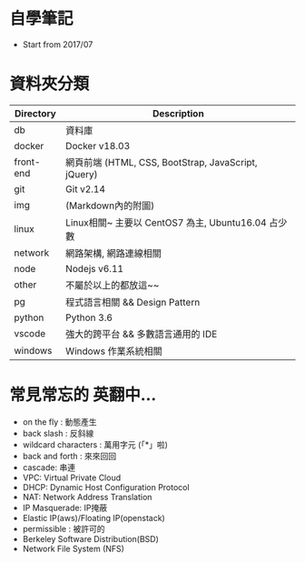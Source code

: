 # 自學筆記
- Start from 2017/07

# 資料夾分類
Directory     | Description
------------- | ------------------------
db            | 資料庫
docker        | Docker v18.03
front-end     | 網頁前端 (HTML, CSS, BootStrap, JavaScript, jQuery)
git           | Git v2.14
img           | (Markdown內的附圖)
linux         | Linux相關~ 主要以 CentOS7 為主, Ubuntu16.04 占少數
network       | 網路架構, 網路連線相關
node          | Nodejs v6.11
other         | 不屬於以上的都放這~~
pg            | 程式語言相關 && Design Pattern
python        | Python 3.6
vscode        | 強大的跨平台 && 多數語言通用的 IDE 
windows       | Windows 作業系統相關



# 常見常忘的 英翻中...

- on the fly : 動態產生 
- back slash : 反斜線
- wildcard characters : 萬用字元 (「*」啦)
- back and forth : 來來回回
- cascade: 串連
- VPC: Virtual Private Cloud
- DHCP: Dynamic Host Configuration Protocol
- NAT: Network Address Translation
- IP Masquerade: IP掩蔽
- Elastic IP(aws)/Floating IP(openstack)
- permissible : 被許可的
- Berkeley Software Distribution(BSD)
- Network File System (NFS)